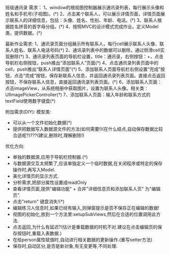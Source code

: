 班级通讯录
需求：
1、window的根视图控制器展示通讯录列表，每行展示头像和姓名和手机号(子视图)。(†)
2、点击某个联系人，可以展示详情页面，详情页面展示联系人的详细信息，包括：头像、姓名、性别、年龄、电话。(†)
3、联系人根据姓名拼音的首字母分组。(†)
4、按照MVC的设计模式完成作业。定义Model类，提供数据。(†)


最新作业需求:
1、通讯录页面分组展示所有联系人，每行cell展示联系人头像、联系人姓名、联系人电话号码(†)
2、通讯录列表中的数据可以删除，通过侧滑cell实现删除(†)
3、通讯录列表页面的导航栏设置，title：通讯录，右侧按钮：+，点击导航栏右侧按钮，push推出“添加联系人”页面(†)
4、点击通讯录列表页面中的cell，push推出“联系人详情页面”(†)
5、添加联系人页面导航栏右侧设置“完成”按钮，点击“完成”按钮，保存新联系人信息，并返回通讯录列表页面。直接点击返回按钮，不保存联系人信息，直接返回通讯录列表页面。(†)
6、添加联系人页面：点击imageView，从系统相册中获取图片，设置为联系人头像。相关类：UIImagePickerController(†)
7、添加联系人页面：输入年龄和联系方式的textField使用数字键盘(†)


附加需求(DIY):
模型类:
* 可以从一个文件初始化数据(†)
* 提供把数据写入数据源文件的方法(如何需要!)(在什么结点,自动保存数据比较合适呢?)???(建议,删除时,理解删除!)


优化方向:
* 单独的数据源,应用于导航栏控制器.(†)
* 与数据源交互太频繁了,应该单独定义一个临时数据,在关闭程序或特定的保存操作时,再写入Model.
* 美化详情页的显示方式.
* 分析需求,把部分属性设置成readOnly
* 查看详情页面,提供"编辑功能" + 合并"详细信息页和添加联系人页" 为"编辑页".
* 点击"return" 键盘消失!(†)
* 编辑练习人信息时,如果已经有输入,则弹窗提示是否不保存正在编辑的数据!
* 视图的初始化,放到一个方法里:setupSubViews,然后在合适的位置调用此方法.
* 点击返回,为什么有延迟?(估计是重载数据的时机不对.建议在点击编辑页的保存按钮时,重载入表数据.)
* 在给person属性赋值时,自动进行相关数据的更新操作.(重写setter方法)
* 保存时,自动区分,是否是新对象,有无变更等,不同处理.

